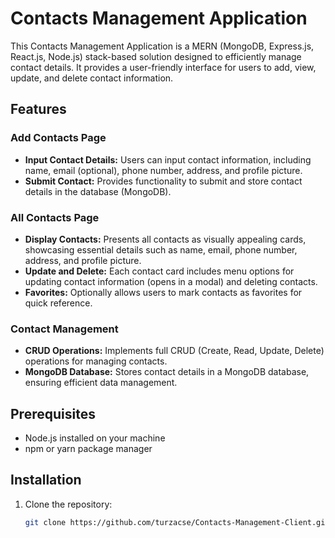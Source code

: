 # Contacts Management Application

This Contacts Management Application is a MERN (MongoDB, Express.js, React.js, Node.js) stack-based solution designed to efficiently manage contact details. It provides a user-friendly interface for users to add, view, update, and delete contact information.

## Features


### Add Contacts Page

- **Input Contact Details:** Users can input contact information, including name, email (optional), phone number, address, and profile picture.
- **Submit Contact:** Provides functionality to submit and store contact details in the database (MongoDB).

### All Contacts Page

- **Display Contacts:** Presents all contacts as visually appealing cards, showcasing essential details such as name, email, phone number, address, and profile picture.
- **Update and Delete:** Each contact card includes menu options for updating contact information (opens in a modal) and deleting contacts.
- **Favorites:** Optionally allows users to mark contacts as favorites for quick reference.

### Contact Management

- **CRUD Operations:** Implements full CRUD (Create, Read, Update, Delete) operations for managing contacts.
- **MongoDB Database:** Stores contact details in a MongoDB database, ensuring efficient data management.


## Prerequisites

- Node.js installed on your machine
- npm or yarn package manager

## Installation

1. Clone the repository:

   ```bash
   git clone https://github.com/turzacse/Contacts-Management-Client.git
